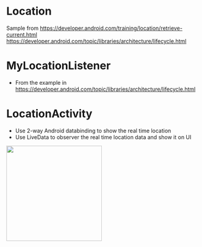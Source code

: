 # Location


Sample from 
https://developer.android.com/training/location/retrieve-current.html
https://developer.android.com/topic/libraries/architecture/lifecycle.html

# MyLocationListener
- From the example in https://developer.android.com/topic/libraries/architecture/lifecycle.html

# LocationActivity
- Use 2-way Android databinding to show the real time location 
- Use LiveData to observer the real time location data and show it on UI 

<p>
  <img src="https://user-images.githubusercontent.com/5112837/30799289-f985eba0-a20e-11e7-8c9c-ef36044cc663.png" width="250">
</p>
